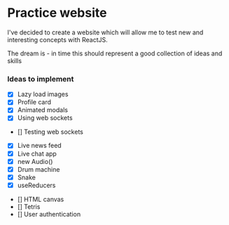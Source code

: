# Practice website

I've decided to create a website which will allow me to test new and interesting concepts with ReactJS.

The dream is - in time this should represent a good collection of ideas and skills

### Ideas to implement

- [X] Lazy load images
- [X] Profile card
- [X] Animated modals
- [X] Using web sockets
- [] Testing web sockets
- [X] Live news feed
- [X] Live chat app
- [X] new Audio()
- [X] Drum machine
- [X] Snake
- [X] useReducers
- [] HTML canvas
- [] Tetris
- [] User authentication

